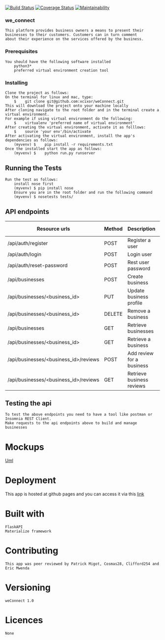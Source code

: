 [![Build Status](https://travis-ci.org/xcixor/weConnect.svg?branch=develop)](https://travis-ci.org/xcixor/weConnect)
[![Coverage Status](https://coveralls.io/repos/github/xcixor/weConnect/badge.svg?branch=develop)](https://coveralls.io/github/xcixor/weConnect?branch=develop)
[![Maintainability](https://api.codeclimate.com/v1/badges/19e2cda2bde6eac40512/maintainability)](https://codeclimate.com/github/xcixor/weConnect/maintainability)

### we_connect
    This platform provides business owners a means to present their
    businesses to their customers. Customers can in turn comment
    about their experience on the services offered by the business.

### Prerequisites
    You should have the following software installed
        python3*
        preferred virtual environment creation tool
### Installing
    Clone the project as follows:
    On the terminal for linux and mac, type: 
        $    git clone git@github.com:xcixor/weConnect.git
    This will download the project onto your machine locally
    After cloning navigate to the root folder and in the terminal create a virtual environment.
    For example if using virtual environment do the following:
        $    virtualenv 'preferred name of virtual environment'
    After creating the virtual environment, activate it as folllows:
        $    source 'your env'/bin/activate
    After activating the virtual environment, install the app's dependencies as follows:
        (myvenv) $    pip install -r requirements.txt
    Once the installed start the app as follows:
        (myvenv) $    python run.py runserver

## Running the Tests
    Run the test as follows:
        install nose first
        (myvenv) $ pip install nose
        Ensure you are in the root folder and run the following command
        (myvenv) $ nosetests tests/

## API endpoints
|Resource urls                                 | Method     | Description               | Requires token  |
|----------------------------------------------|------------|---------------------------|-----------------|
| /api/auth/register                           |   POST     | Register a user           |    FALSE        |
| /api/auth/login                              |   POST     | Login user                |    FALSE        |
| /api/auth/reset-password                     |   POST     | Rest user password        |    TRUE         |
| /api/businesses                              |   POST     | Create business           |    TRUE         |
| /api/businesses/&lt;business_id&gt;          |   PUT      | Update business profile   |    TRUE         |
| /api/businesses/&lt;business_id&gt;          |   DELETE   | Remove a business         |    TRUE         |
| /api/businesses                              |   GET      | Retrieve businesses       |    FALSE        |
| /api/businesses/&lt;business_id&gt;          |   GET      | Retrieve a business       |    TRUE         |
| /api/businesses/&lt;business_id&gt;/reviews  |   POST     | Add review for a business |    FALSE        |
| /api/businesses/&lt;business_id&gt;/reviews  |   GET      | Retrieve business reviews |    FALSE        |   

## Testing the api
    To test the above endpoints you need to have a tool like postman or Insomnia REST Client.
    Make requests to the api endpoints above to build and manage businesses

# Mockups
[Uml](/designs/uml.png)

# Deployment
This app is hosted at github pages and you can access it
via this [link](https://xcixor.github.io/weConnect/)

# Built with
    FlaskAPI
    Materialize framework 

# Contributing
    This app was peer reviewed by Patrick Migot, Cosmas28, Clifford254 and Eric Mwenda

# Versioning
    weConnect 1.0

# Licences
    None


